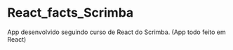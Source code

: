 # React_facts_Scrimba
 App desenvolvido seguindo curso de React do Scrimba. (App todo feito em React)
